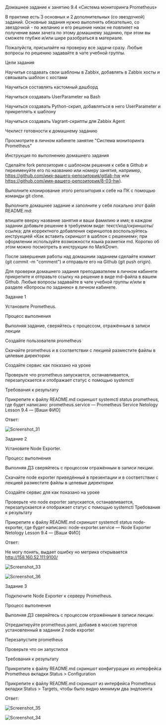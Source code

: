 Домашнее задание к занятию 9.4 «Система мониторинга Prometheus»

В практике есть 3 основных и 2 дополнительных (со звездочкой) заданий. Основные задания нужно выполнять обязательно, со звездочкой - по желанию и его решение никак не повлияет на получение вами зачета по этому домашнему заданию, при этом вы сможете глубже и/или шире разобраться в материале.


Пожалуйста, присылайте на проверку все задачи сразу. Любые вопросы по решению задавайте в чате учебной группы.

Цели задания

Научитья создавать свои шаблоны в Zabbix, добавлять в Zabbix хосты и связывать шаблон с хостами

Научиться составлять кастомный дашборд

Научиться создавать UserParameter на Bash

Научиться создавать Python-скрип, добавляться в него UserParameter и прикреплять к шаблону

Научиться создавать Vagrant-скрипты для Zabbix Agent

Чеклист готовности к домашнему заданию

 Просмотрите в личном кабинете занятие "Система мониторинга Prometheus"
 
Инструкция по выполнению домашнего задания

Сделайте fork репозитория c шаблоном решения к себе в Github и переименуйте его по названию или номеру занятия, например, https://github.com/имя-вашего-репозитория/gitlab-hw или https://github.com/имя-вашего-репозитория/8-03-hw).

Выполните клонирование этого репозитория к себе на ПК с помощью команды git clone.

Выполните домашнее задание и заполните у себя локально этот файл README.md:

впишите вверху название занятия и ваши фамилию и имя;
в каждом задании добавьте решение в требуемом виде: текст/код/скриншоты/ссылка;
для корректного добавления скриншотов воспользуйтесь инструкцией «Как вставить скриншот в шаблон с решением»;
при оформлении используйте возможности языка разметки md. Коротко об этом можно посмотреть в инструкции по MarkDown.

После завершения работы над домашним заданием сделайте коммит (git commit -m "comment") и отправьте его на Github (git push origin).

Для проверки домашнего задания преподавателем в личном кабинете прикрепите и отправьте ссылку на решение в виде md-файла в вашем Github.
Любые вопросы задавайте в чате учебной группы и/или в разделе «Вопросы по заданию» в личном кабинете.


Задание 1

Установите Prometheus.


Процесс выполнения

Выполняя задание, сверяйтесь с процессом, отражённым в записи лекции

Создайте пользователя prometheus

Скачайте prometheus и в соответствии с лекцией разместите файлы в целевые директории

Создайте сервис как показано на уроке

Проверьте что prometheus запускается, останавливается, перезапускается и отображает статус с помощью systemctl

Требования к результату

 Прикрепите к файлу README.md скриншот systemctl status prometheus, где будет написано: prometheus.service — Prometheus Service Netology Lesson 9.4 — [Ваши ФИО]

Ответ:


![Screenshot_31](https://user-images.githubusercontent.com/75700701/228632109-2514f82f-0a1f-495e-9a59-c1c3b89e21dd.png)


Задание 2

Установите Node Exporter.


Процесс выполнения

Выполняя ДЗ сверяйтесь с процессом отражённым в записи лекции.

Скачайте node exporter приведённый в презентации и в соответствии с лекцией разместите файлы в целевые директории

Создайте сервис для как показано на уроке

Проверьте что node exporter запускается, останавливается, перезапускается и отображает статус с помощью systemctl
Требования к результату

 Прикрепите к файлу README.md скриншот systemctl status node-exporter, где будет написано: node-exporter.service — Node Exporter Netology Lesson 9.4 — [Ваши ФИО]
 
 Ответ: 
 
 Не могу понять, выдает ошибку но метрика открывается http://158.160.52.111:9100/
 
 ![Screenshot_33](https://user-images.githubusercontent.com/75700701/228654526-02ba5a02-a65d-4619-a319-8874d2463bcc.png)


![Screenshot_36](https://user-images.githubusercontent.com/75700701/228654970-56be5c04-fc80-44ba-bb5c-281d95d74ca3.png)



Задание 3

Подключите Node Exporter к серверу Prometheus.


Процесс выполнения

Выполняя ДЗ сверяйтесь с процессом отражённым в записи лекции.

Отредактируйте prometheus.yaml, добавив в массив таргетов установленный в задании 2 node exporter

Перезапустите prometheus

Проверьте что он запустился

Требования к результату

 Прикрепите к файлу README.md скриншот конфигурации из интерфейса Prometheus вкладки Status > Configuration
 
 Прикрепите к файлу README.md скриншот из интерфейса Prometheus вкладки Status > Targets, чтобы было видно минимум два эндпоинта
 
 
 Ответ:
 

![Screenshot_35](https://user-images.githubusercontent.com/75700701/228652397-373ecac5-5bbc-4ec1-a250-59b61035da9f.png)


![Screenshot_34](https://user-images.githubusercontent.com/75700701/228652427-dc726cb5-a2bc-412c-afee-5b5b714f0adc.png)


